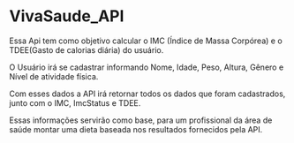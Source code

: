 # VivaSaude_API
Essa Api tem como objetivo calcular o IMC (Índice de Massa Corpórea) e o TDEE(Gasto de calorias diária) do usuário.

O Usuário irá se cadastrar informando Nome, Idade, Peso, Altura, Gênero e Nível de atividade física.

Com esses dados a API irá retornar todos os dados que foram cadastrados, junto com o IMC, ImcStatus e TDEE.

Essas informações servirão como base, para um profissional da área de saúde montar uma dieta baseada nos resultados fornecidos pela API.



